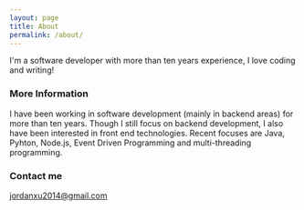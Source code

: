 ```yaml
---
layout: page
title: About
permalink: /about/
---
```


I'm a software developer with more than ten years experience, I love coding and writing!

### More Information

I have been working in software development (mainly in backend areas) for more than ten years. Though I still focus on backend development, I also have been interested in front end technologies. Recent focuses are Java, Pyhton, Node.js, Event Driven Programming and multi-threading programming.

### Contact me

[jordanxu2014@gmail.com](mailto:jordanxu2014@gmail.com)